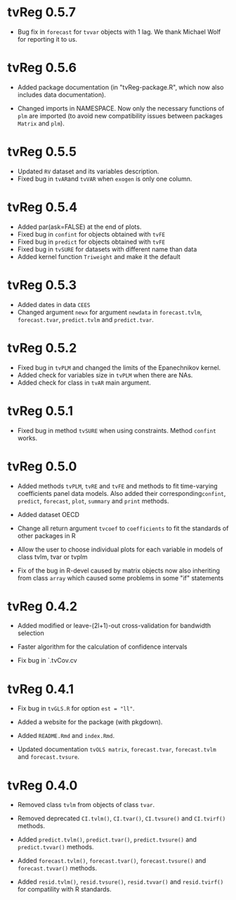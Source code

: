 # tvReg 0.5.7

* Bug fix in `forecast` for `tvvar` objects with 1 lag. We thank Michael Wolf for reporting it to us.

# tvReg 0.5.6

* Added package documentation (in "tvReg-package.R", which now also includes data documentation). 

* Changed imports in NAMESPACE. Now only the necessary functions of `plm` are imported (to avoid new compatibility issues between packages `Matrix` and `plm`).


# tvReg 0.5.5

* Updated `RV` dataset and its variables description.
* Fixed bug in `tvAR`and `tvVAR` when `exogen` is only one column.


# tvReg 0.5.4

* Added par(ask=FALSE) at the end of plots.
* Fixed bug in `confint` for objects obtained with `tvFE`
* Fixed bug in `predict` for objects obtained with `tvFE`
* Fixed bug in `tvSURE` for datasets with different name than data
* Added kernel function `Triweight` and make it the default


# tvReg 0.5.3

* Added dates in data `CEES`
* Changed argument `newx` for argument `newdata` in `forecast.tvlm`, `forecast.tvar`, `predict.tvlm` and `predict.tvar`.

# tvReg 0.5.2

* Fixed bug in `tvPLM` and changed the limits of the Epanechnikov kernel.
* Added check for variables size in `tvPLM` when there are NAs.
* Added check for class in `tvAR` main argument.

# tvReg 0.5.1

* Fixed bug in method `tvSURE` when using constraints. Method `confint` works.

# tvReg 0.5.0

* Added methods `tvPLM`, `tvRE` and `tvFE` and methods to fit time-varying coefficients panel data models. Also added their corresponding`confint`, `predict`, `forecast`, `plot`, `summary` and `print` methods.

* Added dataset OECD

* Change all return argument `tvcoef` to `coefficients` to fit the standards of other packages in R

* Allow the user to choose individual plots for each variable in models of class tvlm, tvar or tvplm

* Fix of the bug in R-devel caused by matrix objects now also inheriting from class `array` which caused some problems in some "if" statements

# tvReg 0.4.2

* Added  modified or leave-(2l+1)-out cross-validation for bandwidth selection

* Faster algorithm for the calculation of confidence intervals

* Fix bug in `.tvCov.cv

# tvReg 0.4.1

* Fix bug in `tvGLS.R` for option `est = "ll"`.

* Added a website for the package (with pkgdown).

* Added `README.Rmd` and `index.Rmd`.

* Updated documentation `tvOLS matrix`, `forecast.tvar`, `forecast.tvlm` and
  `forecast.tvsure`.
  

# tvReg 0.4.0

* Removed class `tvlm` from objects of class `tvar`.

* Removed deprecated `CI.tvlm()`, `CI.tvar()`, `CI.tvsure()` and `CI.tvirf()` methods.

* Added `predict.tvlm()`, `predict.tvar()`, `predict.tvsure()` and `predict.tvvar()` methods.

* Added `forecast.tvlm()`, `forecast.tvar()`, `forecast.tvsure()` and `forecast.tvvar()` methods.

* Added `resid.tvlm()`, `resid.tvsure()`, `resid.tvvar()` and `resid.tvirf()` for compatility with R standards.




